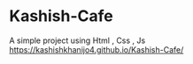 # Kashish-Cafe
A simple project using Html , Css , Js
https://kashishkhanijo4.github.io/Kashish-Cafe/
